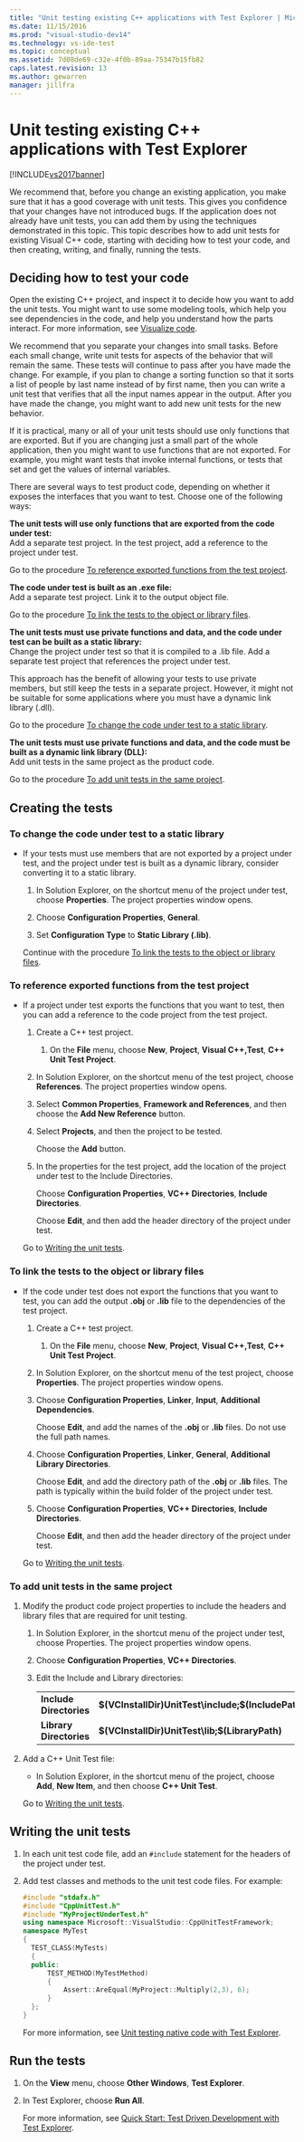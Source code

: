 ```yaml
---
title: "Unit testing existing C++ applications with Test Explorer | Microsoft Docs"
ms.date: 11/15/2016
ms.prod: "visual-studio-dev14"
ms.technology: vs-ide-test
ms.topic: conceptual
ms.assetid: 7d08de69-c32e-4f0b-89aa-75347b15fb82
caps.latest.revision: 13
ms.author: gewarren
manager: jillfra
---
```

# Unit testing existing C++ applications with Test Explorer
[!INCLUDE[vs2017banner](../includes/vs2017banner.md)]

We recommend that, before you change an existing application, you make sure that it has a good coverage with unit tests. This gives you confidence that your changes have not introduced bugs. If the application does not already have unit tests, you can add them by using the techniques demonstrated in this topic. This topic describes how to add unit tests for existing Visual C++ code, starting with deciding how to test your code, and then creating, writing, and finally, running the tests.  
  
## Deciding how to test your code  
 Open the existing C++ project, and inspect it to decide how you want to add the unit tests. You might want to use some modeling tools, which help you see dependencies in the code, and help you understand how the parts interact. For more information, see [Visualize code](../modeling/visualize-code.md).  
  
 We recommend that you separate your changes into small tasks. Before each small change, write unit tests for aspects of the behavior that will remain the same. These tests will continue to pass after you have made the change. For example, if you plan to change a sorting function so that it sorts a list of people by last name instead of by first name, then you can write a unit test that verifies that all the input names appear in the output. After you have made the change, you might want to add new unit tests for the new behavior.  
  
 If it is practical, many or all of your unit tests should use only functions that are exported. But if you are changing just a small part of the whole application, then you might want to use functions that are not exported. For example, you might want tests that invoke internal functions, or tests that set and get the values of internal variables.  
  
 There are several ways to test product code, depending on whether it exposes the interfaces that you want to test. Choose one of the following ways:  
  
 **The unit tests will use only functions that are exported from the code under test:**  
 Add a separate test project. In the test project, add a reference to the project under test.  
  
 Go to the procedure [To reference exported functions from the test project](#projectRef).  
  
 **The code under test is built as an .exe file:**  
 Add a separate test project. Link it to the output object file.  
  
 Go to the procedure [To link the tests to the object or library files](#objectRef).  
  
 **The unit tests must use private functions and data, and the code under test can be built as a static library:**  
 Change the project under test so that it is compiled to a .lib file. Add a separate test project that references the project under test.  
  
 This approach has the benefit of allowing your tests to use private members, but still keep the tests in a separate project. However, it might not be suitable for some applications where you must have a dynamic link library (.dll).  
  
 Go to the procedure [To change the code under test to a static library](#staticLink).  
  
 **The unit tests must use private functions and data, and the code must be built as a dynamic link library (DLL):**  
 Add unit tests in the same project as the product code.  
  
 Go to the procedure [To add unit tests in the same project](#sameProject).  
  
## Creating the tests  
  
###  <a name="staticLink"></a> To change the code under test to a static library  
  
- If your tests must use members that are not exported by a project under test, and the project under test is built as a dynamic library, consider converting it to a static library.  
  
  1.  In Solution Explorer, on the shortcut menu of the project under test, choose **Properties**. The project properties window opens.  
  
  2.  Choose **Configuration Properties**, **General**.  
  
  3.  Set **Configuration Type** to **Static Library (.lib)**.  
  
  Continue with the procedure [To link the tests to the object or library files](#objectRef).  
  
###  <a name="projectRef"></a> To reference exported functions from the test project  
  
- If a project under test exports the functions that you want to test, then you can add a reference to the code project from the test project.  
  
  1.  Create a C++ test project.  
  
      1.  On the **File** menu, choose **New**, **Project**, **Visual C++,Test**, **C++ Unit Test Project**.  
  
  2.  In Solution Explorer, on the shortcut menu of the test project, choose **References**. The project properties window opens.  
  
  3.  Select **Common Properties**, **Framework and References**, and then choose the **Add New Reference** button.  
  
  4.  Select **Projects**, and then the project to be tested.  
  
       Choose the **Add** button.  
  
  5.  In the properties for the test project, add the location of the project under test to the Include Directories.  
  
       Choose **Configuration Properties**, **VC++ Directories**, **Include Directories**.  
  
       Choose **Edit**, and then add the header directory of the project under test.  
  
  Go to [Writing the unit tests](#addTests).  
  
###  <a name="objectRef"></a> To link the tests to the object or library files  
  
- If the code under test does not export the functions that you want to test, you can add the output **.obj** or **.lib** file to the dependencies of the test project.  
  
  1.  Create a C++ test project.  
  
      1.  On the **File** menu, choose **New**, **Project**, **Visual C++,Test**, **C++ Unit Test Project**.  
  
  2.  In Solution Explorer, on the shortcut menu of the test project, choose **Properties**. The project properties window opens.  
  
  3.  Choose **Configuration Properties**, **Linker**, **Input**, **Additional Dependencies**.  
  
       Choose **Edit**, and add the names of the **.obj** or **.lib** files. Do not use the full path names.  
  
  4.  Choose **Configuration Properties**, **Linker**, **General**, **Additional Library Directories**.  
  
       Choose **Edit**, and add the directory path of the **.obj** or **.lib** files. The path is typically within the build folder of the project under test.  
  
  5.  Choose **Configuration Properties**, **VC++ Directories**, **Include Directories**.  
  
       Choose **Edit**, and then add the header directory of the project under test.  
  
  Go to [Writing the unit tests](#addTests).  
  
###  <a name="sameProject"></a> To add unit tests in the same project  
  
1. Modify the product code project properties to include the headers and library files that are required for unit testing.  
  
   1.  In Solution Explorer, in the shortcut menu of the project under test, choose Properties. The project properties window opens.  
  
   2.  Choose **Configuration Properties**, **VC++ Directories**.  
  
   3.  Edit the Include and Library directories:  
  
       |||  
       |-|-|  
       |**Include Directories**|**$(VCInstallDir)UnitTest\include;$(IncludePath)**|  
       |**Library Directories**|**$(VCInstallDir)UnitTest\lib;$(LibraryPath)**|  
  
2. Add a C++ Unit Test file:  
  
   - In Solution Explorer, in the shortcut menu of the project, choose **Add**, **New Item**, and then choose **C++ Unit Test**.  
  
   Go to [Writing the unit tests](#addTests).  
  
##  <a name="addTests"></a> Writing the unit tests  
  
1. In each unit test code file, add an `#include` statement for the headers of the project under test.  
  
2. Add test classes and methods to the unit test code files. For example:  
  
   ```cpp  
   #include "stdafx.h"  
   #include "CppUnitTest.h"  
   #include "MyProjectUnderTest.h"  
   using namespace Microsoft::VisualStudio::CppUnitTestFramework;  
   namespace MyTest  
   {  
     TEST_CLASS(MyTests)  
     {  
     public:  
         TEST_METHOD(MyTestMethod)  
         {  
             Assert::AreEqual(MyProject::Multiply(2,3), 6);  
         }  
     };  
   }  
   ```  
  
   For more information, see [Unit testing native code with Test Explorer](http://msdn.microsoft.com/8a09d6d8-3613-49d8-9ffe-11375ac4736c).  
  
## Run the tests  
  
1. On the **View** menu, choose **Other Windows**, **Test Explorer**.  
  
2. In Test Explorer, choose **Run All**.  
  
   For more information, see [Quick Start: Test Driven Development with Test Explorer](../test/quick-start-test-driven-development-with-test-explorer.md).
